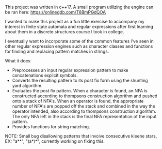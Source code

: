 This project was written in c++17. A small program utilizing the engine can be ran here: https://onlinegdb.com/T8BmPGdQOA

I wanted to make this project as a fun little exercise to accompany my interest in finite state automata and regular expressions after first learning about them in a
discrete structures course I took in college.

I eventually want to incorporate some of the common features I've seen in other regular expression engines such as character classes and functions for finding and replacing pattern matches 
in strings.

What it does:
  - Preprocesses an input regular expression pattern to make concatenations explicit symbols.
  - Converts the resulting pattern to its post fix form using the shunting yard algorithm.
  - Evaluates the post fix pattern. When a character is found, an NFA is constructed according to thompsons
    construction algorithm and pushed onto a stack of NFA's. When an operator is found, the appropriate number
    of NFA's are popped off the stack and combined in the way the operator intended, also according to
    thompsons construction algorithm. The only NFA left in the stack is the final NFA representation of the input pattern.
  - Provides functions for string matching.

NOTE: Small bug disallowing patterns that involve consecutive kleene stars, EX: "a**", "(a*)*", currently working on fixing this.
